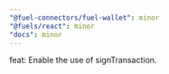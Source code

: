 ```yaml
---
"@fuel-connectors/fuel-wallet": minor
"@fuels/react": minor
"docs": minor
---
```


feat: Enable the use of signTransaction.
